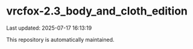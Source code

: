 # vrcfox-2.3_body_and_cloth_edition

Last updated: 2025-07-17 16:13:19

This repository is automatically maintained.
